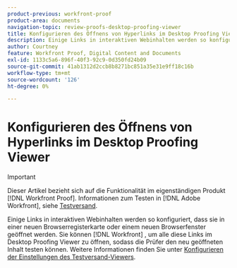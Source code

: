```yaml
---
product-previous: workfront-proof
product-area: documents
navigation-topic: review-proofs-desktop-proofing-viewer
title: Konfigurieren des Öffnens von Hyperlinks im Desktop Proofing Viewer
description: Einige Links in interaktiven Webinhalten werden so konfiguriert, dass sie in einer neuen Browserregisterkarte oder einem neuen Browserfenster geöffnet werden. Sie können [!DNL Workfront] , um alle diese Links im Desktop Proofing Viewer zu öffnen, sodass die Prüfer den neu geöffneten Inhalt testen können. Weitere Informationen finden Sie unter Konfigurieren von Testversand-Viewer-Einstellungen .
author: Courtney
feature: Workfront Proof, Digital Content and Documents
exl-id: 1133c5a6-896f-40f3-92c9-0d350fd24b09
source-git-commit: 41ab1312d2ccb8b8271bc851a35e31e9ff18c16b
workflow-type: tm+mt
source-wordcount: '126'
ht-degree: 0%

---
```


# Konfigurieren des Öffnens von Hyperlinks im Desktop Proofing Viewer

>[!IMPORTANT]
>
>Dieser Artikel bezieht sich auf die Funktionalität im eigenständigen Produkt [!DNL Workfront Proof]. Informationen zum Testen in [!DNL Adobe Workfront], siehe [Testversand](../../../review-and-approve-work/proofing/proofing.md).

Einige Links in interaktiven Webinhalten werden so konfiguriert, dass sie in einer neuen Browserregisterkarte oder einem neuen Browserfenster geöffnet werden. Sie können [!DNL Workfront] , um alle diese Links im Desktop Proofing Viewer zu öffnen, sodass die Prüfer den neu geöffneten Inhalt testen können. Weitere Informationen finden Sie unter [Konfigurieren der Einstellungen des Testversand-Viewers](../../../review-and-approve-work/proofing/reviewing-proofs-within-workfront/configure-proofing-viewer-settings.md).
